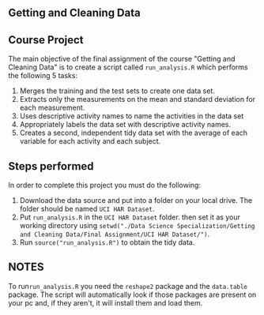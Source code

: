## Getting and Cleaning Data

## Course Project
 
The main objective of the final assignment of the course "Getting and Cleaning Data" is to create a script called ```run_analysis.R``` which performs the following 5 tasks:
 
1. Merges the training and the test sets to create one data set.
2. Extracts only the measurements on the mean and standard deviation for each measurement.
3. Uses descriptive activity names to name the activities in the data set
4. Appropriately labels the data set with descriptive activity names.
5. Creates a second, independent tidy data set with the average of each variable for each activity and each subject.
 
## Steps performed
 
In order to complete this project you must do the following:

1. Download the data source and put into a folder on your local drive. The folder should be named ```UCI HAR Dataset```.
2. Put ```run_analysis.R``` in the ```UCI HAR Dataset``` folder. then set it as your working directory using ```setwd("./Data Science Specialization/Getting and Cleaning Data/Final Assignment/UCI HAR Dataset/")```.
3. Run ```source("run_analysis.R")``` to obtain the tidy data.
 
## NOTES
To run```run_analysis.R``` you need the ```reshape2``` package and the ```data.table``` package. The script will automatically look if  those packages are present on your pc and, if they aren't, it will install them and load them. 
